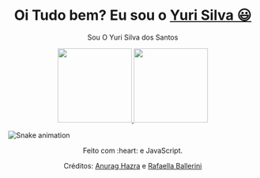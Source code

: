 <div>
  
  <h1 align="center">
    Oi Tudo bem? Eu sou o 
    <a href="https://www.linkedin.com/in/yuri--silva/">Yuri Silva 😃️</a>
  </h1>
  
  <p align="center">
    Sou O Yuri Silva dos Santos
   
  </p>
  

  
</div>

<div align="center">
  <a href="https://github.com/Yuridubi">
    <img height="150em" src="https://github-readme-stats.vercel.app/api?username=duribeiro&count_private=true&include_all_commits=true&show_icons=true&theme=dracula&hide_border=false&show_owner=true"/>
    <img height="150em" src="https://github-readme-stats.vercel.app/api/top-langs/?username=duribeiro&theme=dracula&hide_border=false&&layout=compact"/>
  </a>
</div>


  ![Snake animation](https://github.com/danielbped/danielbped/blob/output/github-contribution-grid-snake.svg)
  
</div>

<div align="center">
  <p>Feito com :heart: e JavaScript.</p>
  <p>Créditos: <a href="https://github.com/anuraghazra/github-readme-stats">Anurag Hazra</a> e <a href="https://github.com/rafaballerini">Rafaella Ballerini</a></p>
</div>
